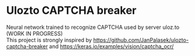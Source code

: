 # Ulozto CAPTCHA breaker
Neural network trained to recognize CAPTCHA used by server uloz.to (WORK IN PROGRESS)<br />
This project is strongly inspired by https://github.com/JanPalasek/ulozto-captcha-breaker and https://keras.io/examples/vision/captcha_ocr/

